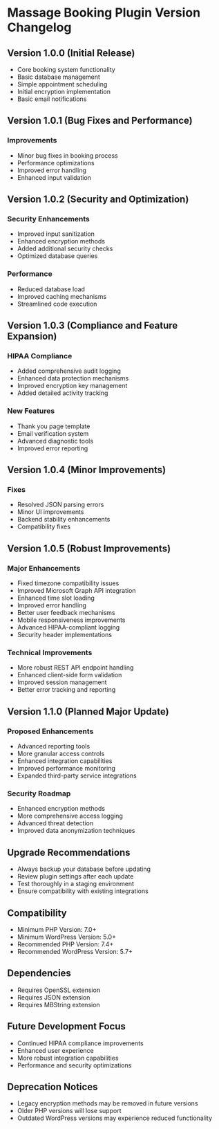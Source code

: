 # Massage Booking Plugin Version Changelog

## Version 1.0.0 (Initial Release)
- Core booking system functionality
- Basic database management
- Simple appointment scheduling
- Initial encryption implementation
- Basic email notifications

## Version 1.0.1 (Bug Fixes and Performance)
### Improvements
- Minor bug fixes in booking process
- Performance optimizations
- Improved error handling
- Enhanced input validation

## Version 1.0.2 (Security and Optimization)
### Security Enhancements
- Improved input sanitization
- Enhanced encryption methods
- Added additional security checks
- Optimized database queries

### Performance
- Reduced database load
- Improved caching mechanisms
- Streamlined code execution

## Version 1.0.3 (Compliance and Feature Expansion)
### HIPAA Compliance
- Added comprehensive audit logging
- Enhanced data protection mechanisms
- Improved encryption key management
- Added detailed activity tracking

### New Features
- Thank you page template
- Email verification system
- Advanced diagnostic tools
- Improved error reporting

## Version 1.0.4 (Minor Improvements)
### Fixes
- Resolved JSON parsing errors
- Minor UI improvements
- Backend stability enhancements
- Compatibility fixes

## Version 1.0.5 (Robust Improvements)
### Major Enhancements
- Fixed timezone compatibility issues
- Improved Microsoft Graph API integration
- Enhanced time slot loading
- Improved error handling
- Better user feedback mechanisms
- Mobile responsiveness improvements
- Advanced HIPAA-compliant logging
- Security header implementations

### Technical Improvements
- More robust REST API endpoint handling
- Enhanced client-side form validation
- Improved session management
- Better error tracking and reporting

## Version 1.1.0 (Planned Major Update)
### Proposed Enhancements
- Advanced reporting tools
- More granular access controls
- Enhanced integration capabilities
- Improved performance monitoring
- Expanded third-party service integrations

### Security Roadmap
- Enhanced encryption methods
- More comprehensive access logging
- Advanced threat detection
- Improved data anonymization techniques

## Upgrade Recommendations
- Always backup your database before updating
- Review plugin settings after each update
- Test thoroughly in a staging environment
- Ensure compatibility with existing integrations

## Compatibility
- Minimum PHP Version: 7.0+
- Minimum WordPress Version: 5.0+
- Recommended PHP Version: 7.4+
- Recommended WordPress Version: 5.7+

## Dependencies
- Requires OpenSSL extension
- Requires JSON extension
- Requires MBString extension

## Future Development Focus
- Continued HIPAA compliance improvements
- Enhanced user experience
- More robust integration capabilities
- Performance and security optimizations

## Deprecation Notices
- Legacy encryption methods may be removed in future versions
- Older PHP versions will lose support
- Outdated WordPress versions may experience reduced functionality
